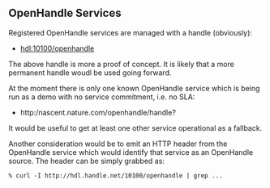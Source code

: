 ## OpenHandle Services ##

Registered OpenHandle services are managed with a handle (obviously):

  * [hdl:10100/openhandle](http://nascent.nature.com/openhandle/handle?id=10100/openhandle&format=json&&mimetype=text/plain)

The above handle is more a proof of concept. It is likely that a more permanent handle woudl be used going forward.

At the moment there is only one known OpenHandle service which is being run as a demo with no service commitment, i.e. no SLA:

  * http:/nascent.nature.com/openhandle/handle?

It would be useful to get at least one other service operational as a fallback.

Another consideration would be to emit an HTTP header from the OpenHandle service which would identify that service as an OpenHandle source. The header can be simply grabbed as:

```
% curl -I http://hdl.handle.net/10100/openhandle | grep ...
```